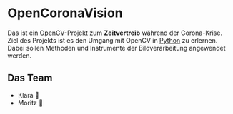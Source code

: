 # OpenCoronaVision

Das ist ein [OpenCV](https://opencv.org/)-Projekt zum **Zeitvertreib** während der Corona-Krise.
Ziel des Projekts ist es den Umgang mit OpenCV in [Python](https://www.python.org/) zu erlernen.
Dabei sollen Methoden und Instrumente der Bildverarbeitung angewendet werden.

## Das Team

* Klara :tiger2:
* Moritz :turtle: